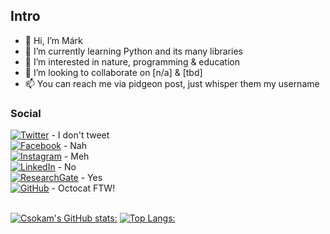 <h2>Intro</h2>

- 👋 Hi, I’m Márk
- 🐍 I’m currently learning Python and its many libraries
- 👾 I’m interested in nature, programming & education
- 🍻 I’m looking to collaborate on [n/a] & [tbd]
- 📫 You can reach me via pidgeon post, just whisper them my username

<h3>Social</h3>
<a href="https://github.com/csokam" target="_blank"><img alt="Twitter" src="https://img.shields.io/badge/-Twitter-1DA1F2?style=flat-square&logo=Twitter&logoColor=white"></a> - I don't tweet <br>
<a href="https://github.com/csokam" target="_blank"><img alt="Facebook" src="https://img.shields.io/badge/-Facebook-4267B2?style=flat-square&logo=Facebook&logoColor=white"></a> - Nah <br>
<a href="https://github.com/csokam" target="_blank"><img alt="Instagram" src="https://img.shields.io/badge/-Instagram-8a3ab9?style=flat-square&logo=Instagram&logoColor=white"></a> - Meh <br>
<a href="https://github.com/csokam" target="_blank"><img alt="LinkedIn" src="https://img.shields.io/badge/-LinkedIn-0077B5?style=flat-square&logo=Linkedin&logoColor=white"></a> - No <br>
<a href="https://www.researchgate.net/profile/Mark-Csoka" target="_blank"><img alt="ResearchGate" src="https://img.shields.io/badge/-ResearchGate-00CCBB?style=flat-square&logo=ResearchGate&logoColor=white"></a> - Yes <br>
<a href="https://github.com/csokam" target="_blank"><img alt="GitHub" src="https://img.shields.io/badge/-@csokam-181717?style=flat-square&logo=GitHub&logoColor=white"></a> - Octocat FTW! <br>
<br>


[![Csokam's GitHub stats:](https://github-readme-stats.vercel.app/api?username=csokam&show_icons=true&hide_rank=true&theme=gotham)](https://github.com/anuraghazra/github-readme-stats)
[![Top Langs:](https://github-readme-stats.vercel.app/api/top-langs/?username=csokam&layout=compact&theme=gotham)](https://github.com/anuraghazra/github-readme-stats)

<!---
csokam/csokam is a ✨ special ✨ repository because its `README.md` (this file) appears on your GitHub profile.
You can click the Preview link to take a look at your changes.
--->
